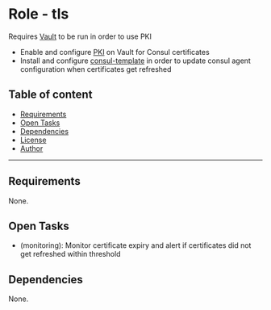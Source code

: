 # Role - tls

Requires [Vault](../../vault/) to be run in order to use PKI

- Enable and configure [PKI](https://developer.hashicorp.com/vault/docs/secrets/pki) on Vault for Consul certificates
- Install and configure [consul-template](https://github.com/hashicorp/consul-template) in order to update consul agent configuration when certificates get refreshed

## Table of content

- [Requirements](#requirements)
- [Open Tasks](#open-tasks)
- [Dependencies](#dependencies)
- [License](#license)
- [Author](#author)

---

## Requirements

None.



## Open Tasks

- (monitoring): Monitor certificate expiry and alert if certificates did not get refreshed within threshold

## Dependencies

None.
